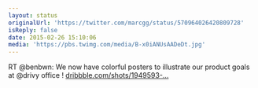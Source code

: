 ```yaml
---
layout: status
originalUrl: 'https://twitter.com/marcgg/status/570964026420809728'
isReply: false
date: 2015-02-26 15:10:06
media: 'https://pbs.twimg.com/media/B-x0iANUsAADeDt.jpg'
---
```


RT @benbwn: We now have colorful posters to illustrate our product goals at @drivy office ! [dribbble.com/shots/1949593-…](https://dribbble.com/shots/1949593-Posters) 
